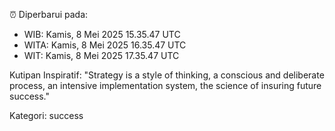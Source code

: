 ⏰ Diperbarui pada:
- WIB: Kamis, 8 Mei 2025 15.35.47 UTC
- WITA: Kamis, 8 Mei 2025 16.35.47 UTC
- WIT: Kamis, 8 Mei 2025 17.35.47 UTC

Kutipan Inspiratif:
"Strategy is a style of thinking, a conscious and deliberate process, an intensive implementation system, the science of insuring future success."


Kategori: success

